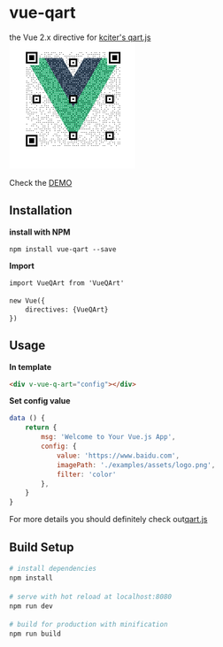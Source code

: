 # vue-qart

the Vue 2.x directive for [kciter's qart.js](https://github.com/kciter/qart.js)
<br>
<img src="examples/assets/qrcode.png"/>

Check the [DEMO](http://www.iamsuperman.cn/vue-qart/)
## Installation
**install with NPM**
```
npm install vue-qart --save
```
**Import**
```$xslt
import VueQArt from 'VueQArt'

new Vue({
    directives: {VueQArt}
})
```
## Usage
**In template**
```html
<div v-vue-q-art="config"></div>
```
**Set config value**
```javascript
data () {
    return {
        msg: 'Welcome to Your Vue.js App',
        config: {
            value: 'https://www.baidu.com',
            imagePath: './examples/assets/logo.png',
            filter: 'color'
        },
    }
}
```

For more details you should definitely check out[qart.js](https://github.com/kciter/qart.js) 

## Build Setup
``` bash
# install dependencies
npm install

# serve with hot reload at localhost:8080
npm run dev

# build for production with minification
npm run build
```
